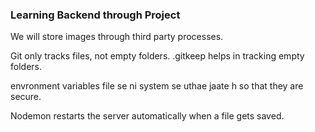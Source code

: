 ### Learning Backend through Project


We will store images through third party processes.

Git only tracks files, not empty folders.
.gitkeep helps in tracking empty folders.

envronment variables file se ni system se uthae jaate h so that they are secure.

Nodemon restarts the server automatically when a file gets saved.